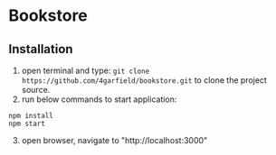 # Bookstore

## Installation

1. open terminal and type: `git clone https://github.com/4garfield/bookstore.git` to clone the project source.
2. run below commands to start application:
```
npm install
npm start
```
3. open browser, navigate to "http://localhost:3000"
